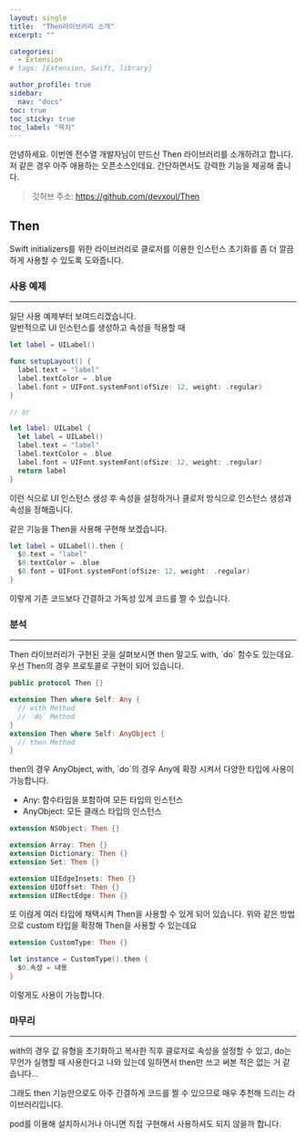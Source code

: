 ```yaml
---
layout: single
title:  "Then라이브러리 소개"
excerpt: ""

categories:
  - Extension
# tags: [Extension, Swift, library]

author_profile: true
sidebar:
  nav: "docs"
toc: true
toc_sticky: true
toc_label: "목차"
---
```

안녕하세요. 이번엔 전수열 개발자님이 만드신 Then 라이브러리를 소개하려고 합니다.  
저 같은 경우 아주 애용하는 오픈소스인데요. 간단하면서도 강력한 기능을 제공해 줍니다.  

> 깃허브 주소: https://github.com/devxoul/Then

## Then
Swift initializers를 위한 라이브러리로 클로저를 이용한 인스턴스 초기화를 좀 더 깔끔하게 사용할 수 있도록 도와줍니다.


### 사용 예제
---
일단 사용 예제부터 보여드리겠습니다.  
일반적으로 UI 인스턴스를 생성하고 속성을 적용할 때
```swift
let label = UILabel()

func setupLayout() {
  label.text = "label"
  label.textColor = .blue
  label.font = UIFont.systemFont(ofSize: 12, weight: .regular)
}

// or

let label: UILabel {
  let label = UILabel()
  label.text = "label"
  label.textColor = .blue
  label.font = UIFont.systemFont(ofSize: 12, weight: .regular)
  return label
}
```
이런 식으로 UI 인스턴스 생성 후 속성을 설정하거나 클로저 방식으로 인스턴스 생성과 속성을 정해줍니다.

같은 기능을 Then을 사용해 구현해 보겠습니다.
```swift
let label = UILabel().then {
  $0.text = "label"
  $0.textColor = .blue
  $0.font = UIFont.systemFont(ofSize: 12, weight: .regular)
}
```
이렇게 기존 코드보다 간결하고 가독성 있게 코드를 짤 수 있습니다.

### 분석
---
Then 라이브러리가 구현된 곳을 살펴보시면 then 말고도 with, \`do` 함수도 있는데요.  
우선 Then의 경우 프로토콜로 구현이 되어 있습니다.
```swift
public protocol Then {}

extension Then where Self: Any {
  // with Method
  // `do` Method
}
extension Then where Self: AnyObject {
  // then Method
}
```
then의 경우 AnyObject, with, \`do`의 경우 Any에 확장 시켜서 다양한 타입에 사용이 가능합니다.
- Any: 함수타입을 포함하여 모든 타입의 인스턴스
- AnyObject: 모든 클래스 타입의 인스턴스

```swift
extension NSObject: Then {}

extension Array: Then {}
extension Dictionary: Then {}
extension Set: Then {}

extension UIEdgeInsets: Then {}
extension UIOffset: Then {}
extension UIRectEdge: Then {}
```
또 이럲게 여러 타입에 채택시켜 Then을 사용할 수 있게 되어 있습니다.
위와 같은 방법으로 custom 타입을 확장해 Then을 사용할 수 있는데요
```swift
extension CustomType: Then {}

let instance = CustomType().then {
  $0.속성 = 내용
}
```
이렇게도 사용이 가능합니다.

### 마무리
---
with의 경우 값 유형을 초기화하고 복사한 직후 클로저로 속성을 설정할 수 있고, do는 무언가 실행할 때 사용한다고 나와 있는데 일하면서 then만 쓰고 써본 적은 없는 거 같습니다...

그래도 then 기능만으로도 아주 간결하게 코드를 짤 수 있으므로 매우 추천해 드리는 라이브러리입니다.

pod를 이용해 설치하시거나 아니면 직접 구현해서 사용하셔도 되지 않을까 합니다.
